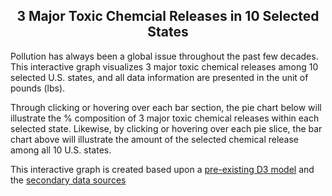 <h2 style="text-align:center"><b>3 Major Toxic Chemcial Releases in 10 Selected States</b></h2>
<p>Pollution has always been a global issue throughout the past few decades. This interactive graph visualizes 3 major toxic chemical releases among 10 selected U.S. states, and all data information are presented in the unit of pounds (lbs).</p>

<p>Through clicking or hovering over each bar section, the pie chart below will illustrate the % composition of 3 major toxic chemical releases within each selected state. Likewise, by clicking or hovering over each pie slice, the bar chart above will illustrate the amount of the selected chemical release among all 10 U.S. states. </p>

<p>This interactive graph is created based upon a <a href="http://bl.ocks.org/NPashaP/96447623ef4d342ee09b">pre-existing D3 model</a> and the <a href="http://scorecard.goodguide.com/ranking/rank-states.tcl?how_many=100&drop_down_name=Land+releases">secondary data sources</a></p>
